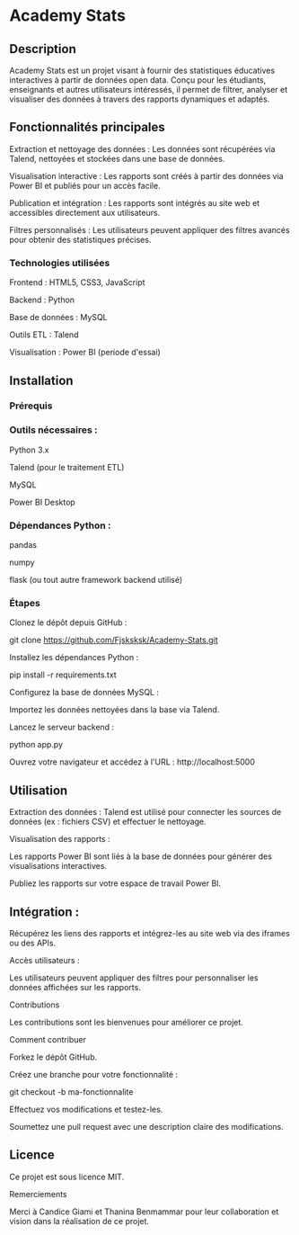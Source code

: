 # Academy Stats



## Description

Academy Stats est un projet visant à fournir des statistiques éducatives interactives à partir de données open data. Conçu pour les étudiants, enseignants et autres utilisateurs intéressés, il permet de filtrer, analyser et visualiser des données à travers des rapports dynamiques et adaptés.

## Fonctionnalités principales

Extraction et nettoyage des données : Les données sont récupérées via Talend, nettoyées et stockées dans une base de données.

Visualisation interactive : Les rapports sont créés à partir des données via Power BI et publiés pour un accès facile.

Publication et intégration : Les rapports sont intégrés au site web et accessibles directement aux utilisateurs.

Filtres personnalisés : Les utilisateurs peuvent appliquer des filtres avancés pour obtenir des statistiques précises.

### Technologies utilisées

Frontend : HTML5, CSS3, JavaScript

Backend : Python

Base de données : MySQL

Outils ETL : Talend

Visualisation : Power BI (periode d'essai) 

## Installation

### Prérequis

### Outils nécessaires :

Python 3.x

Talend (pour le traitement ETL)

MySQL

Power BI Desktop

### Dépendances Python :

pandas

numpy

flask (ou tout autre framework backend utilisé)

### Étapes

Clonez le dépôt depuis GitHub :

git clone https://github.com/Fjsksksk/Academy-Stats.git

Installez les dépendances Python :

pip install -r requirements.txt

Configurez la base de données MySQL :

Importez les données nettoyées dans la base via Talend.

Lancez le serveur backend :

python app.py

Ouvrez votre navigateur et accédez à l'URL : http://localhost:5000

## Utilisation

Extraction des données : Talend est utilisé pour connecter les sources de données (ex : fichiers CSV) et effectuer le nettoyage.

Visualisation des rapports :

Les rapports Power BI sont liés à la base de données pour générer des visualisations interactives.

Publiez les rapports sur votre espace de travail Power BI.

## Intégration :

Récupérez les liens des rapports et intégrez-les au site web via des iframes ou des APIs.

Accès utilisateurs :

Les utilisateurs peuvent appliquer des filtres pour personnaliser les données affichées sur les rapports.

Contributions

Les contributions sont les bienvenues pour améliorer ce projet.

Comment contribuer

Forkez le dépôt GitHub.

Créez une branche pour votre fonctionnalité :

git checkout -b ma-fonctionnalite

Effectuez vos modifications et testez-les.

Soumettez une pull request avec une description claire des modifications.

## Licence

Ce projet est sous licence MIT.

Remerciements

Merci à Candice Giami et Thanina Benmammar pour leur collaboration et vision dans la réalisation de ce projet.


